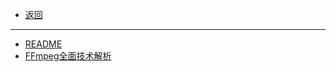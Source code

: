 * [返回](/person/开发工具/)
---
* [README](/person/开发工具/多媒体处理/)
* [FFmpeg全面技术解析](/person/开发工具/多媒体处理/FFmpeg全面技术解析.md)